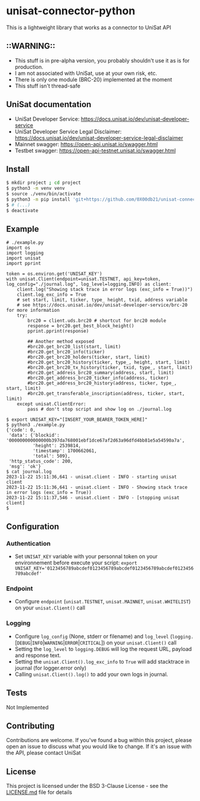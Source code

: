 # unisat-connector-python
This is a lightweight library that works as a connector to UniSat API

## ::WARNING::
- This stuff is in pre-alpha version, you probably shouldn't use it as is for production.
- I am not associated with UniSat, use at your own risk, etc.
- There is only one module (BRC-20) implemented at the moment
- This stuff isn't thread-safe

## UniSat documentation
- UniSat Developer Service: https://docs.unisat.io/dev/unisat-developer-service
- UniSat Developer Service Legal Disclaimer: https://docs.unisat.io/dev/unisat-developer-service-legal-disclaimer
- Mainnet swagger: https://open-api.unisat.io/swagger.html
- Testbet swagger: https://open-api-testnet.unisat.io/swagger.html

## Install
```sh
$ mkdir project ; cd project
$ python3 -m venv venv
$ source ./venv/bin/activate
$ python3 -m pip install 'git+https://github.com/0X00db21/unisat-connector-python.git'
$ # (...)
$ deactivate
```

## Example
```python3
# ./example.py
import os
import logging
import unisat
import pprint

token = os.environ.get('UNISAT_KEY')
with unisat.Client(endpoint=unisat.TESTNET, api_key=token, log_config="./journal.log", log_level=logging.INFO) as client:
    client.log("Showing stack trace in error logs (exc_info = True))")
    client.log_exc_info = True
    # set start, limit, ticker, type_ height, txid, address variable
    # see https://docs.unisat.io/dev/unisat-developer-service/brc-20 for more information
    try:
        brc20 = client.uds.brc20 # shortcut for brc20 module
        response = brc20.get_best_block_height()
        pprint.pprint(response)

        ## Another method exposed
        #brc20.get_brc20_list(start, limit)
        #brc20.get_brc20_info(ticker)
        #brc20.get_brc20_holders(ticker, start, limit)
        #brc20.get_brc20_history(ticker, type_, height, start, limit)
        #brc20.get_brc20_tx_history(ticker, txid, type_, start, limit)
        #brc20.get_address_brc20_summary(address, start, limit)
        #brc20.get_address_brc20_ticker_info(address, ticker)
        #brc20.get_address_brc20_history(address, ticker, type_, start, limit)
        #brc20.get_transferable_inscription(address, ticker, start, limit)
    except unisat.ClientError:
        pass # don't stop script and show log on ./journal.log
```

```shell
$ export UNISAT_KEY="[INSERT_YOUR_BEARER_TOKEN_HERE]"
$ python3 ./example.py
{'code': 0,
 'data': {'blockid': '000000000000000b397da768001ebf1dce67af2d63a96dfd4bb81e5a54590a7a',
          'height': 2539814,
          'timestamp': 1700662061,
          'total': 509},
 'http_status_code': 200,
 'msg': 'ok'}
$ cat journal.log
2023-11-22 15:11:36,641 - unisat.client - INFO - starting unisat client
2023-11-22 15:11:36,641 - unisat.client - INFO - Showing stack trace in error logs (exc_info = True))
2023-11-22 15:11:37,546 - unisat.client - INFO - [stopping unisat client]
$
```

## Configuration

### Authentication
- Set `UNISAT_KEY` variable with your personnal token on your environnement before execute your script: `export UNISAT_KEY='0123456789abcdef0123456789abcdef0123456789abcdef0123456789abcdef'`

### Endpoint
- Configure `endpoint` (`unisat.TESTNET`, `unisat.MAINNET`, `unisat.WHITELIST`) on your `unisat.Client()` call

### Logging
- Configure `log_config` (None, stderr or filename) and `log_level` (`logging.`[`DEBUG`|`INFO`|`WARNING`|`ERROR`|`CRITICAL`]) on your `unisat.Client()` call
- Setting the `log_level` to `logging.DEBUG` will log the request URL, payload and response text.
- Setting the `unisat.Client().log_exc_info` to `True` will add stacktrace in journal (for logger.error only)
- Calling `unisat.Client().log()` to add your own logs in journal.


## Tests
Not Implemented

## Contributing
Contributions are welcome.
If you've found a bug within this project, please open an issue to discuss what you would like to change.
If it's an issue with the API, please contact UniSat

## License
This project is licensed under the BSD 3-Clause License - see the [LICENSE.md](LICENSE.md) file for details
